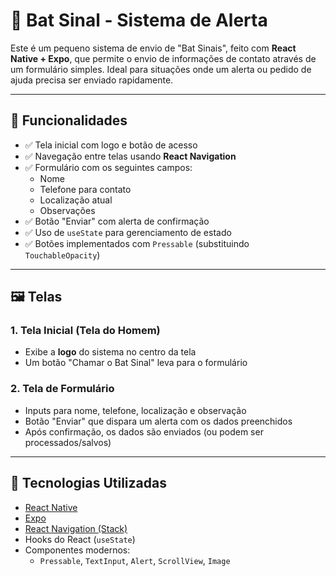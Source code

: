 # 🦇 Bat Sinal - Sistema de Alerta

Este é um pequeno sistema de envio de "Bat Sinais", feito com **React Native + Expo**, que permite o envio de informações de contato através de um formulário simples. Ideal para situações onde um alerta ou pedido de ajuda precisa ser enviado rapidamente.

---

## 🧱 Funcionalidades

- ✅ Tela inicial com logo e botão de acesso
- ✅ Navegação entre telas usando **React Navigation**
- ✅ Formulário com os seguintes campos:
  - Nome
  - Telefone para contato
  - Localização atual
  - Observações
- ✅ Botão "Enviar" com alerta de confirmação
- ✅ Uso de `useState` para gerenciamento de estado
- ✅ Botões implementados com `Pressable` (substituindo `TouchableOpacity`)

---

## 🖼️ Telas

### 1. Tela Inicial (Tela do Homem)
- Exibe a **logo** do sistema no centro da tela
- Um botão "Chamar o Bat Sinal" leva para o formulário

### 2. Tela de Formulário
- Inputs para nome, telefone, localização e observação
- Botão "Enviar" que dispara um alerta com os dados preenchidos
- Após confirmação, os dados são enviados (ou podem ser processados/salvos)

---

## 🧰 Tecnologias Utilizadas

- [React Native](https://reactnative.dev/)
- [Expo](https://expo.dev/)
- [React Navigation (Stack)](https://reactnavigation.org/)
- Hooks do React (`useState`)
- Componentes modernos:
  - `Pressable`, `TextInput`, `Alert`, `ScrollView`, `Image`
